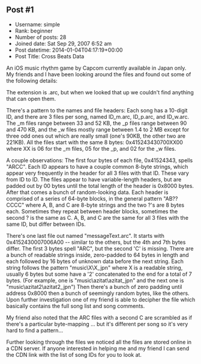 ## Post #1
- Username: simple
- Rank: beginner
- Number of posts: 28
- Joined date: Sat Sep 29, 2007 6:52 am
- Post datetime: 2014-01-04T04:17:19+00:00
- Post Title: Cross Beats Data

An iOS music rhythm game by Capcom currently available in Japan only. My friends and I have been looking around the files and found out some of the following details:

The extension is .arc, but when we looked that up we couldn't find anything that can open them. 

There's a pattern to the names and file headers: Each song has a 10-digit ID, and there are 3 files per song, named ID_m.arc, ID_p.arc, and ID_w.arc.
The _m files range between 33 and 52 KB, the _p files range between 90 and 470 KB, and the _w files mostly range between 1.4 to 2 MB except for three odd ones out which are really small (one's 90KB, the other two are 221KB).
All the files start with the same 8 bytes: 0x415243430700XX00 where XX is 06 for the _m files, 05 for the _p, and 02 for the _w files.

A couple observations:
The first four bytes of each file, 0x41524343, spells "ARCC".
Each ID appears to have a couple common 8-byte strings, which appear very frequently in the header for all 3 files with that ID. These vary from ID to ID.
The files appear to have variable-length headers, but are padded out by 00 bytes until the total length of the header is 0x8000 bytes. After that comes a bunch of random-looking data.
Each header is comprised of a series of 64-byte blocks, in the general pattern "AB??CCCC" where A, B, and C are 8-byte strings and the two ?'s are 8 bytes each. Sometimes they repeat between header blocks, sometimes the second ? is the same as C. A, B, and C are the same for all 3 files with the same ID, but differ between IDs.

There's one last file out named "messageText.arc". It starts with 0x4152430007006A00 -- similar to the others, but the 4th and 7th bytes differ. The first 3 bytes spell "ARC", but the second 'C' is missing. There are a bunch of readable strings inside, zero-padded to 64 bytes in length and each followed by 16 bytes of unknown data before the next string. Each string follows the pattern "music\X\X_jpn" where X is a readable string, usually 6 bytes but some have a '2' concatenated to the end for a total of 7 bytes. (For example, one is "music\azitat\azitat_jpn" and the next one is "music\azitat2\azitat2_jpn") Then there's a bunch of zero padding until address 0x8000 then a bunch of seemingly random bytes, like the others. Upon further investigation one of my friend is able to decipher the file which basically contains the full song list and song comments.

My friend also noted that the ARC files with a second C are scrambled as if there's a particular byte-mapping ... but it's different per song so it's very hard to find a pattern...

Further looking through the files we noticed all the files are stored online in a CDN server. If anyone interested in helping me and my friend I can send the CDN link with the list of song IDs for you to look at.

